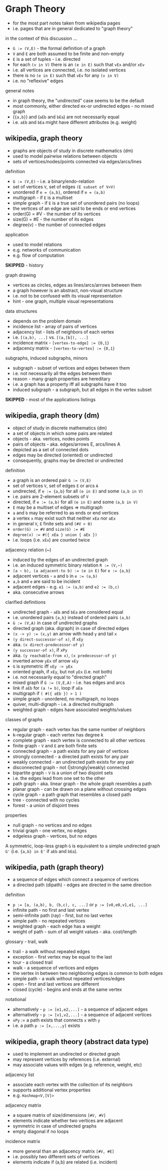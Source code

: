 
<!-- ======================================================================= -->
# Graph Theory

* for the most part notes taken from wikipedia pages
* i.e. pages that are in general dedicated to "graph theory"

in the context of this discussion ...

* `G := (V,E)` - the formal definition of a graph
* `V` and `E` are both assumed to be finite and non-empty
* `E` is a set of tuples - i.e. directed
* for each `(v in V)` there is an `(e in E)` such that `vEx` and/or `xEv`
* i.e. all vertices are connected, i.e. no isolated vertices
* there is no `(e in E)` such that `vEv` for any `(v in V)`
* i.e. no "reflexive" edges

general notes

* in graph theory, the "undirected" case seems to be the default
* most commonly, either directed ex-or undirected edges - no mixed graph
* (`{a,b}`) and (`aEb` and `bEa`) are not necessarily equal
* i.e. `aEb` and `bEa` might have different attributes (e.g. weight)

<!-- ======================================================================= -->
## wikipedia, graph theory

* graphs are objects of study in discrete mathematics (dm)
* used to model pairwise relations between objects
* sets of vertices/nodes/points connected via edges/arcs/lines

definition

* `G := (V,E)` - i.e. a binary/endo-relation
* set of vertices `V`, set of edges `(E subset of V×V)`
* unordered if `e = {a,b}`, ordered if `e = (a,b)`
* multigraph - if `E` is a multiset
* simple graph - if `E` is a true set of unordered pairs (no loops)
* the vertices of an edge are said to be ends or end vertices
* order(G) = #V - the number of its vertices
* size(G) = #E - the number of its edges
* degree(v) - the number of connected edges

application

* used to model relations
* e.g. networks of communication
* e.g. flow of computation

**SKIPPED** - history

graph drawing

* vertices as circles, edges as lines/arcs/arrows between them
* a graph however is an abstract, non-visual structure
* i.e. not to be confused with its visual representation
* hint - one graph, multiple visual representations

data structures

* depends on the problem domain
* incidence list - array of pairs of vertices
* adjacency list - lists of neighbors of each vertex
* i.e. `[(a,b), ...]` vs. `[(a,[b]), ...]`
* incidence matrix - `[vertex-to-edge] := {0,1}`
* adjacency matrix - `[vertex-to-vertex] := {0,1}`

subgraphs, induced subgraphs, minors

* subgraph - subset of vertices and edges between them
* i.e. not necessarily all the edges between them
* reason - many graph properties are hereditary
* i.e. a graph has a property iff all subgraphs have it too
* induced subgraph - a subgraph, but all edges in the vertex subset

**SKIPPED** - most of the applications listings

<!-- ======================================================================= -->
## wikipedia, graph theory (dm)

* object of study in discrete mathematics (dm)
* a set of objects in which some pairs are related
* objects - aka. vertices, nodes points
* pairs of objects - aka. edges/arrows E, arcs/lines A
* depicted as a set of connected dots
* edges may be directed (oriented) or undirected
* consequently, graphs may be directed or undirected

definition

* a graph is an ordered pair `G := (V,E)`
* set of vertices `V`, set of edges `E` or arcs `A`
* undirected, if `e := {a,b}` for all `(e in E)` and some `(a,b in V)`
* i.e. pairs are 2-element subsets of `V`
* directed, if `e := (a,b)` for all `(e in E)` and some `(a,b in V)`
* `E` may be a multiset of edges => multigraph
* `a` and `b` may be referred to as ends or end vertices
* a vertex `x` may exist such that neither `xEa` nor `aEx`
* in general `V`, `E` finite sets and `(#V > 0)`
* `order(G) := #V` and `size(G) := #E`
* `degree(x) := #({ xEa } union { aEx })`
* i.e. loops (i.e. `xEx`) are counted twice

adjacency relation (~)

* induced by the edges of an undirected graph
* i.e. an induced symmetric binary relation `R := (V,~)`
* `(a ~ b), (a adjacent-to b) := (e in E)` for `e := {a,b}`
* adjacent vertices - `a` and `b` in `e := (a,b)`
* `a,b` and `e` are said to be incident
* adjacent edges - e.g. `e1 := (a,b)` and `e2 := (b,c)`
* aka. consecutive arrows

clarified definitions

* undirected graph - `aEb` and `bEa` are considered equal
* i.e. unordered pairs `{a,b}` instead of ordered pairs `(a,b)`
* `G := (V,A)` in case of undirected graphs
* directed graph (aka. digraph) in case of directed edges
* `(x -> y) := (x,y)` an arrow with head `y` and tail `x`
* `(y direct-successor-of x)`, if `xEy`
* aka. `(x direct-predecessor-of y)`
* `(y successor-of x)`, if `xPy`
* aka. `(y reachable-from x)`, `(x predecessor-of y)`
* inverted arrow `yEx` of arrow `xEy`
* `G` is symmetric iff `xEy -> yEx`
* oriented graph, if `xEy`, but not `yEx` (i.e. not both)
* i.e. not necessarily equal to "directed graph"
* mixed graph if `G := (V,E,A)` - i.e. has edges and arcs
* link if `aEb` for `(a != b)`, loop if `aEa`
* multigraph if `( #({ aEb }) > 1 )`
* simple graph - unordered, no multigraph, no loops
* quiver, multi-digraph - i.e. a directed multigraph
* weighted graph - edges have associated weights/values

classes of graphs

* regular graph - each vertex has the same number of neighbors
* k-regular graph - each vertex has degree k
* complete graph - each vertex is connected to all other vertices
* finite graph - `V` and `E` are both finite sets
* connected graph - a path exists for any pair of vertices
* strongly connected - a directed path exists for any pair
* weakly connected - an undirected path exists for any pair
* disconnected graph - not (|strongly|weakly) connected
* bipartite graph - `V` is a union of two disjoint sets
* i.e. the edges lead from one set to the other
* path graph - aka. linear graph - the whole graph resembles a path
* planar graph - can be drawn on a plane without crossing edges
* cycle graph - a path graph that resembles a closed path
* tree - connected with no cycles
* forest - a union of disjoint trees

properties

* null graph - no vertices and no edges
* trivial graph - one vertex, no edges
* edgeless graph - vertices, but no edges

A symmetric, loop-less graph `G` is equivalent to a simple undirected graph
`G'` (i.e. `{a,b} in E'` if `aEb` and `bEa`).

<!-- ======================================================================= -->
## wikipedia, path (graph theory)

* a sequence of edges which connect a sequence of vertices
* a directed path (dipath) - edges are directed in the same direction

definition

* `p := [a, (a,b), b, (b,c), c, ...]` or `p := [v0,e0,v1,e1, ...]`
* infinite path - no first and last vertex
* semi-infinite path (ray) - first, but no last vertex
* simple path - no repeated vertices
* weighted graph - each edge has a weight
* weight of path - sum of all weight values - aka. cost/length

glossary - trail, walk

* trail - a walk without repeated edges
* exception - first vertex may be equal to the last
* tour - a closed trail
* walk - a sequence of vertices and edges
* the vertex in between two neighboring edges is common to both edges
* simple path - a walk without repeated vertices/edges
* open - first and last vertices are different
* closed (cycle) - begins and ends at the same vertex

notational

* alternatively - `p := [e1,e2,...]` - a sequence of adjacent edges
* alternatively - `p := [v1,v2,...]` - a sequence of adjacent vertices
* `xPy` := a path exists that connects `x` with `y`
* i.e. a path `p := [x,...,y]` exists

<!-- ======================================================================= -->
## wikipedia, graph theory (abstract data type)

* used to implement an undirected or directed graph
* may represent vertices by references (i.e. external)
* may associate values with edges (e.g. reference, weight, etc)

adjacency list

* associate each vertex with the collection of its neighbors
* supports additional vertex properties
* e.g. `Hashmap<V,[V]>`

adjacency matrix

* a square matrix of size/dimensions `[#V, #V]`
* elements indicate whether two vertices are adjacent
* symmetric in case of undirected graphs
* empty diagonal if no loops

incidence matrix

* more general than an adjacency matrix `[#V, #E]`
* i.e. possibly two different sets of vertices
* elements indicate if (a,b) are related (i.e. incident)
